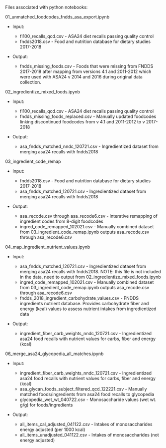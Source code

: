 Files associated with python notebooks:

01_unmatched_foodcodes_fndds_asa_export.ipynb

  * Input:
	
    * fl100_recalls_qcd.csv - ASA24 diet recalls passing quality control
    * fndds2018.csv - Food and nutrition database for dietary studies 2017-2018
		
  * Output:
	
    * fndds_missing_foods.csv - Foods that were missing from FNDDS 2017-2018 after mapping from versions 4.1 and 2011-2012 which were used with ASA24 v 2014 and 2016 during original data collection.

02_ingredientize_mixed_foods.ipynb

  * Input:
	
    * fl100_recalls_qcd.csv - ASA24 diet recalls passing quality control
    * fndds_missing_foods_replaced.csv - Manually updated foodcodes linking discontinued foodcodes from v 4.1 and 2011-2012 to v 2017-2018
		
  * Output:
	
    * asa_fndds_matched_nndc_120721.csv - Ingredientized dataset from merging asa24 recalls with fndds2018
  
03_ingredient_code_remap

  * Input:
	
    * fndds2018.csv - Food and nutrition database for dietary studies 2017-2018
    * asa_fndds_matched_120721.csv - Ingredientized dataset from merging asa24 recalls with fndds2018
    
  * Output:
	
    * asa_recode.csv through asa_recode6.csv - interative remapping of ingredient codes from 8-digit foodcodes
    * ingred_code_remapped_102021.csv - Manually combined dataset from 03_ingredient_code_remap.ipynb outputs asa_recode.csv through asa_recode6.csv
    
04_map_ingredient_nutrient_values.ipynb

  * Input:
	
    * asa_fndds_matched_120721.csv -  Ingredientized dataset from merging asa24 recalls with fndds2018. NOTE: this file is not included in the data, need to output from 02_ingredientize_mixed_foods.ipynb
    * ingred_code_remapped_102021.csv - Manually combined dataset from 03_ingredient_code_remap.ipynb outputs asa_recode.csv through asa_recode6.csv
    * fndds_2018_ingredient_carbohydrate_values.csv - FNDDS ingredients nutrient database. Provides carbohydrate fiber and energy (kcal) values to assess nutrient intakes from ingredientized data
		
  * Output:
	
    * ingredient_fiber_carb_weights_nndc_120721.csv - Ingredientized asa24 food recalls with nutrient values for carbs, fiber and energy (kcal)
    
06_merge_asa24_glycopedia_all_matches.ipynb

  * Input:
	
    * ingredient_fiber_carb_weights_nndc_120721.csv - Ingredientized asa24 food recalls with nutrient values for carbs, fiber and energy (kcal)
    * asa_glycan_foods_subject_filtered_qcd_122221.csv - Manually matched foods/ingredients from asa24 food recalls to glycopedia
    * glycopedia_wet_wt_040722.csv - Monosaccharide values (wet wt. g/g) for foods/ingredients
		
  * Output:
	
    * all_items_cal_adjusted_041122.csv - Intakes of monosaccharides energy adjusted (per 1000 kcal)
    * all_items_unadjusted_041122.csv - Intakes of monosaccharides (not energy adjusted)
    
